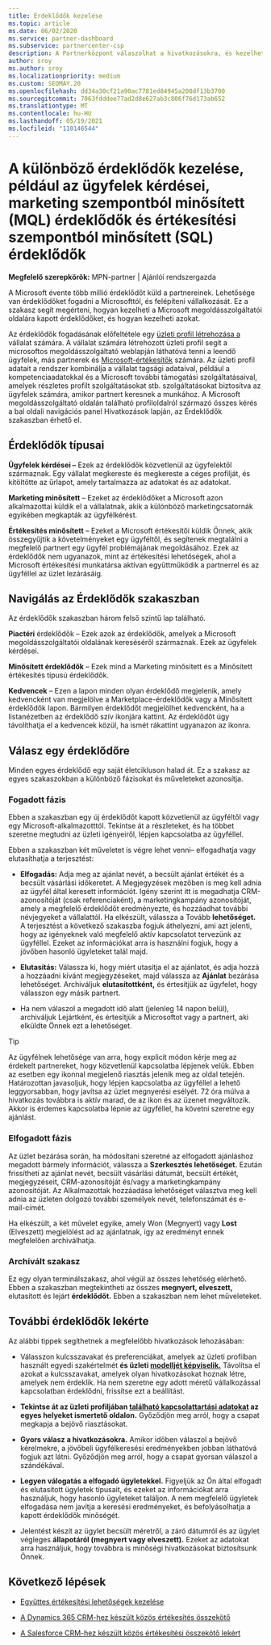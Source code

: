 ```yaml
---
title: Érdeklődők kezelése
ms.topic: article
ms.date: 06/02/2020
ms.service: partner-dashboard
ms.subservice: partnercenter-csp
description: A Partnerközpont válaszolhat a hivatkozásokra, és kezelheti az új, meglévő és archivált érdeklődőket és terjesztéseket. Azt is megtudhatja, hogyan lehet a jövőben további hivatkozásokat szerezni.
author: sroy
ms.author: sroy
ms.localizationpriority: medium
ms.custom: SEOMAY.20
ms.openlocfilehash: dd34a30cf21a90ac7781ed84945a208df13b3700
ms.sourcegitcommit: 7063fdddee77ad2d8e627ab3c806f76d173ab652
ms.translationtype: MT
ms.contentlocale: hu-HU
ms.lasthandoff: 05/19/2021
ms.locfileid: "110146544"
---
```

# <a name="manage-different-leads-like-customer-inquiries-marketing-qualified-leads-and-sales-qualified-leads"></a>A különböző érdeklődők kezelése, például az ügyfelek kérdései, marketing szempontból minősített (MQL) érdeklődők és értékesítési szempontból minősített (SQL) érdeklődők

**Megfelelő szerepkörök:** MPN-partner | Ajánlói rendszergazda

A Microsoft évente több millió érdeklődőt küld a partnereinek. Lehetősége van érdeklődőket fogadni a Microsofttól, és felépíteni vállalkozását. Ez a szakasz segít megérteni, hogyan kezelheti a Microsoft megoldásszolgáltatói oldalára kapott érdeklődőket, és hogyan kezelheti azokat.

Az érdeklődők fogadásának előfeltétele egy [üzleti profil létrehozása a](create-a-marketing-profile.md) vállalat számára. A vállalat számára létrehozott üzleti profil segít a microsoftos megoldásszolgáltató weblapján láthatóvá tenni a leendő ügyfelek, más partnerek és [Microsoft-értékesítők](https://www.microsoft.com/solution-providers/home) számára. Az üzleti profil adatait a rendszer kombinálja a vállalat tagsági adataival, például a kompetenciaadatokkal és a Microsoft további támogatási szolgáltatásaival, amelyek részletes profilt szolgáltatásokat stb. szolgáltatásokat biztosítva az ügyfelek számára, amikor partnert keresnek a munkához. A Microsoft megoldásszolgáltató oldalán található profiloldalról származó összes kérés  a bal  oldali navigációs panel Hivatkozások lapján, az Érdeklődők szakaszban érhető el.

## <a name="types-of-leads"></a>Érdeklődők típusai

**Ügyfelek kérdései –** Ezek az érdeklődők közvetlenül az ügyfelektől származnak. Egy vállalat megkereste és megkereste a céges profilját, és kitöltötte az űrlapot, amely tartalmazza az adatokat és az adatokat.

**Marketing minősített** – Ezeket az érdeklődőket a Microsoft azon alkalmazottai küldik el a vállalatnak, akik a különböző marketingcsatornák egyikében megkapták az ügyfélkérést.

**Értékesítés minősített** – Ezeket a Microsoft értékesítői küldik Önnek, akik összegyűjtik a követelményeket egy ügyféltől, és segítenek megtalálni a megfelelő partnert egy ügyfél problémájának megoldásához. Ezek az érdeklődők nem ugyanazok, mint az értékesítési lehetőségek, ahol a Microsoft értékesítési munkatársa aktívan együttműködik a partnerrel és az ügyféllel az üzlet lezárásáig.

## <a name="navigating-the-leads-section"></a>Navigálás az Érdeklődők szakaszban

Az érdeklődők szakaszban három felső szintű lap található. 

**Piactéri** érdeklődők – Ezek azok az érdeklődők, amelyek a Microsoft megoldásszolgáltatói oldalának kereséséről származnak. Ezek az ügyfelek kérdései.

**Minősített érdeklődők** – Ezek mind a Marketing minősített és a Minősített értékesítés típusú érdeklődők.

**Kedvencek** – Ezen a lapon minden olyan érdeklődő megjelenik, amely kedvencként van megjelölve a Marketplace-érdeklődők vagy a Minősített érdeklődők lapon. Bármilyen érdeklődőt megjelölhet kedvencként, ha a listanézetben az érdeklődő szív ikonjára kattint. Az érdeklődőt úgy távolíthatja el a kedvencek közül, ha ismét rákattint ugyanazon az ikonra.

## <a name="responding-to-a-lead"></a>Válasz egy érdeklődőre

Minden egyes érdeklődő egy saját életcikluson halad át. Ez a szakasz az egyes szakaszokban a különböző fázisokat és műveleteket azonosítja.

### <a name="received-stage"></a>Fogadott fázis

Ebben a szakaszban egy új érdeklődőt kapott közvetlenül az ügyféltől vagy egy Microsoft-alkalmazotttól. Tekintse át a részleteket, és ha többet szeretne megtudni az üzleti igényeiről, lépjen kapcsolatba az ügyféllel.

Ebben a szakaszban két műveletet is végre lehet venni– elfogadhatja vagy elutasíthatja a terjesztést:

- **Elfogadás:** Adja meg az ajánlat nevét, a becsült ajánlat értékét és a becsült vásárlási időkeretet. A Megjegyzések mezőben  is meg kell adnia az ügyfél által keresett információt. Igény szerint itt is megadhatja CRM-azonosítóját (csak referenciaként), a marketingkampány azonosítóját, amely a megfelelő érdeklődőt eredményezte, és hozzáadhat további névjegyeket a vállalattól. Ha elkészült, válassza a Tovább **lehetőséget.** A terjesztést a következő szakaszba fogjuk áthelyezni, ami azt jelenti, hogy az igényeknek való megfelelő aktív kapcsolatot tervezünk az ügyféllel. Ezeket az információkat arra is használni fogjuk, hogy a jövőben hasonló ügyleteket talál majd. 

- **Elutasítás:** Válassza ki, hogy miért utasítja el az ajánlatot, és adja hozzá a hozzáadni kívánt megjegyzéseket, majd válassza az **Ajánlat** bezárása lehetőséget. Archiváljuk **elutasítottként,** és értesítjük az ügyfelet, hogy válasszon egy másik partnert.

- Ha nem válaszol a megadott idő alatt (jelenleg 14 napon belül),  archiváljuk Lejártként, és értesítjük a Microsoftot vagy a partnert, aki elküldte Önnek ezt a lehetőséget.

> [!TIP]
> Az ügyfélnek lehetősége van arra, hogy explicit módon kérje meg az érdekelt partnereket, hogy közvetlenül kapcsolatba lépjenek velük. Ebben az esetben egy ikonnal megjelenő riasztás jelenik meg az oldal tetején. Határozottan javasoljuk, hogy lépjen kapcsolatba az ügyféllel a lehető leggyorsabban, hogy javítsa az üzlet megnyerési esélyét. 72 óra múlva a hivatkozás továbbra is aktív marad, de az ikon és az üzenet megváltozik. Akkor is érdemes kapcsolatba lépnie az ügyféllel, ha követni szeretne egy ajánlást.

### <a name="accepted-stage"></a>Elfogadott fázis

Az üzlet bezárása során, ha módosítani szeretné az elfogadott ajánláshoz megadott bármely információt, válassza a **Szerkesztés lehetőséget.** Ezután frissítheti az ajánlat nevét, becsült vásárlási dátumát, becsült értékét, megjegyzéseit, CRM-azonosítóját és/vagy a marketingkampány azonosítóját.  Az Alkalmazottak  hozzáadása lehetőséget választva meg kell adnia az üzleten dolgozó további személyek nevét, telefonszámát és e-mail-címét.

Ha elkészült, a két művelet egyike, amely Won (Megnyert) vagy **Lost** (Elveszett) megjelölést ad az ajánlatnak, így az eredményt ennek megfelelően archiválhatja. 

### <a name="archived-stage"></a>Archivált szakasz

Ez egy olyan terminálszakasz, ahol végül az összes lehetőség elérhető. Ebben a szakaszban megtekintheti az összes **megnyert, elveszett,** elutasított és lejárt **érdeklődőt.** Ebben a szakaszban nem lehet műveleteket.

## <a name="getting-more-leads"></a>További érdeklődők lekérte

Az alábbi tippek segíthetnek a megfelelőbb hivatkozások lehozásában:

- Válasszon kulcsszavakat és preferenciákat, amelyek az üzleti profilban használt egyedi szakértelmét **és üzleti [modelljét képviselik.](create-a-marketing-profile.md)** Távolítsa el azokat a kulcsszavakat, amelyek olyan hivatkozásokat hoznak létre, amelyek nem érdeklik. Ha nem szeretne egy adott méretű vállalkozással kapcsolatban érdeklődni, frissítse ezt a beállítást.

- **Tekintse át az üzleti profiljában [található kapcsolattartási adatokat](create-a-marketing-profile.md) az egyes helyeket ismertető oldalon.** Győződjön meg arról, hogy a csapat megkapja a bejövő riasztásokat.

- **Gyors válasz a hivatkozásokra.** Amikor időben válaszol a bejövő kérelmekre, a jövőbeli ügyfélkeresési eredményekben jobban láthatóvá fogjuk azt látni. Győződjön meg arról, hogy a csapat gyorsan válaszol a szándékával.

- **Legyen válogatás a elfogadó ügyletekkel.** Figyeljük az Ön által elfogadt és elutasított ügyletek típusait, és ezeket az információkat arra használjuk, hogy hasonló ügyleteket találjon. A nem megfelelő ügyletek elfogadása nem javítja a keresési eredményeket, és befolyásolhatja a kapott érdeklődők minőségét.

- Jelentést készít az ügylet becsült méretről, a záró dátumról és az ügylet végleges **állapotáról (megnyert vagy elveszett).** Ezeket az adatokat arra használjuk, hogy továbbra is minőségi hivatkozásokat biztosítsunk Önnek.

## <a name="next-steps"></a>Következő lépések

- [Együttes értékesítési lehetőségek kezelése](manage-co-sell-opportunities.md)

- [A Dynamics 365 CRM-hez készült közös értékesítés összekötő](connector-dynamics.md)

- [A Salesforce CRM-hez készült közös értékesítési összekötő lekért](connector-salesforce.md)
